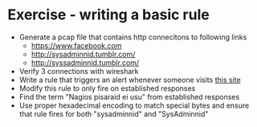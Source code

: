 # Exercise - writing a basic rule

* Generate a pcap file that contains http connecitons to following links
  * https://www.facebook.com
  * http://sysadminnid.tumblr.com/
  * http://syssadminnid.tumblr.com/
* Verify 3 connections with wireshark
* Write a rule that triggers an alert whenever someone visits [this site](http://sysadminnid.tumblr.com/)
* Modify this rule to only fire on established responses
* Find the term "Nagios pisaraid ei usu" from established responses
* Use proper hexadecimal encoding to match special bytes and ensure that rule fires for both "sysadminnid" and "SysAdminnid"
